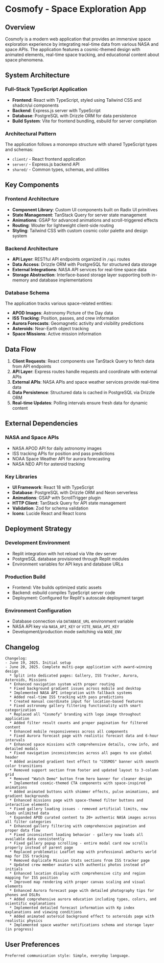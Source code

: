 # Cosmofy - Space Exploration App

## Overview

Cosmofy is a modern web application that provides an immersive space exploration experience by integrating real-time data from various NASA and space APIs. The application features a cosmic-themed design with animated elements, real-time space tracking, and educational content about space phenomena.

## System Architecture

### Full-Stack TypeScript Application
- **Frontend**: React with TypeScript, styled using Tailwind CSS and shadcn/ui components
- **Backend**: Express.js server with TypeScript
- **Database**: PostgreSQL with Drizzle ORM for data persistence
- **Build System**: Vite for frontend bundling, esbuild for server compilation

### Architectural Pattern
The application follows a monorepo structure with shared TypeScript types and schemas:
- `client/` - React frontend application
- `server/` - Express.js backend API
- `shared/` - Common types, schemas, and utilities

## Key Components

### Frontend Architecture
- **Component Library**: Custom UI components built on Radix UI primitives
- **State Management**: TanStack Query for server state management
- **Animations**: GSAP for advanced animations and scroll-triggered effects
- **Routing**: Wouter for lightweight client-side routing
- **Styling**: Tailwind CSS with custom cosmic color palette and design system

### Backend Architecture
- **API Layer**: RESTful API endpoints organized in `/api` routes
- **Data Access**: Drizzle ORM with PostgreSQL for structured data storage
- **External Integrations**: NASA API services for real-time space data
- **Storage Abstraction**: Interface-based storage layer supporting both in-memory and database implementations

### Database Schema
The application tracks various space-related entities:
- **APOD Images**: Astronomy Picture of the Day data
- **ISS Tracking**: Position, passes, and crew information
- **Aurora Forecasts**: Geomagnetic activity and visibility predictions
- **Asteroids**: Near-Earth object tracking
- **Space Missions**: Active mission information

## Data Flow

1. **Client Requests**: React components use TanStack Query to fetch data from API endpoints
2. **API Layer**: Express routes handle requests and coordinate with external APIs
3. **External APIs**: NASA APIs and space weather services provide real-time data
4. **Data Persistence**: Structured data is cached in PostgreSQL via Drizzle ORM
5. **Real-time Updates**: Polling intervals ensure fresh data for dynamic content

## External Dependencies

### NASA and Space APIs
- NASA APOD API for daily astronomy images
- ISS tracking APIs for position and pass predictions
- NOAA Space Weather API for aurora forecasting
- NASA NEO API for asteroid tracking

### Key Libraries
- **UI Framework**: React 18 with TypeScript
- **Database**: PostgreSQL with Drizzle ORM and Neon serverless
- **Animations**: GSAP with ScrollTrigger plugin
- **HTTP Client**: TanStack Query for API state management
- **Validation**: Zod for schema validation
- **Icons**: Lucide React and React Icons

## Deployment Strategy

### Development Environment
- Replit integration with hot reload via Vite dev server
- PostgreSQL database provisioned through Replit modules
- Environment variables for API keys and database URLs

### Production Build
- Frontend: Vite builds optimized static assets
- Backend: esbuild compiles TypeScript server code
- Deployment: Configured for Replit's autoscale deployment target

### Environment Configuration
- Database connection via `DATABASE_URL` environment variable
- NASA API key via `NASA_API_KEY` or `VITE_NASA_API_KEY`
- Development/production mode switching via `NODE_ENV`

## Changelog

```
Changelog:
- June 19, 2025. Initial setup
- June 20, 2025. Complete multi-page application with award-winning design
  * Split into dedicated pages: Gallery, ISS Tracker, Aurora, Asteroids, Missions
  * Enhanced navigation system with proper routing
  * Fixed background gradient issues across mobile and desktop
  * Implemented NASA API integration with fallback systems
  * Added real-time ISS tracking with pass predictions
  * Created manual coordinate input for location-based features
  * Fixed astronomy gallery filtering functionality with smart categorization
  * Replaced all "Cosmofy" branding with logo image throughout application
  * Added filter result counts and proper pagination for filtered content
  * Enhanced mobile responsiveness across all components
  * Fixed Aurora forecast page with realistic forecast data and 6-hour intervals
  * Enhanced space missions with comprehensive details, crew info, and detailed modals
  * Fixed navigation inconsistencies across all pages to use global header
  * Added animated gradient text effect to "COSMOS" banner with smooth color transitions
  * Removed support section from footer and updated layout to 3-column grid
  * Removed "Watch Demo" button from hero banner for cleaner design
  * Implemented cosmic-themed CTA components with space-inspired animations
  * Added animated buttons with shimmer effects, pulse animations, and gradient backgrounds
  * Enhanced missions page with space-themed filter buttons and interactive elements
  * Fixed gallery loading issues - removed artificial limits, now loads unlimited data
  * Expanded APOD curated content to 20+ authentic NASA images across all filter categories
  * Enhanced gallery filtering with comprehensive pagination and proper data flow
  * Fixed inconsistent loading behavior - gallery now loads all available data consistently
  * Fixed gallery popup scrolling - entire modal card now scrolls properly instead of parent page
  * Replaced problematic Leaflet map with professional amCharts world map for ISS tracking
  * Removed duplicate Mission Stats sections from ISS tracker page
  * Updated crew member avatars with authentic photos instead of initials
  * Enhanced location display with comprehensive city and region mapping for ISS position
  * Improved map rendering with proper canvas scaling and visual elements
  * Enhanced Aurora forecast page with detailed photography tips for phones and DSLRs
  * Added comprehensive aurora education including types, colors, and scientific explanations
  * Implemented detailed forecast information with Kp index explanations and viewing conditions
  * Added animated asteroid background effect to asteroids page with realistic physics
  * Implemented space weather notifications schema and storage layer (in progress)
```

## User Preferences

```
Preferred communication style: Simple, everyday language.
```